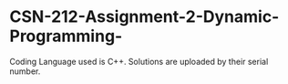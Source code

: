 # CSN-212-Assignment-2-Dynamic-Programming-
Coding Language used is C++. Solutions are uploaded by their serial number.

